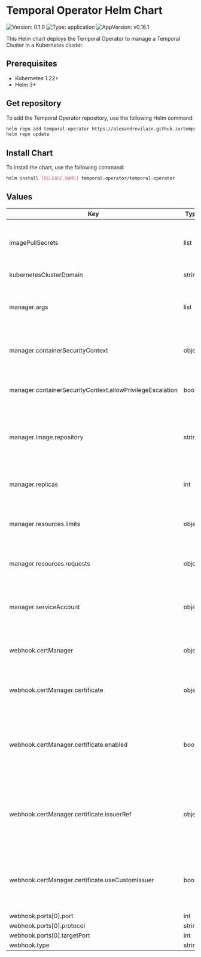 # Temporal Operator Helm Chart

![Version: 0.1.0](https://img.shields.io/badge/Version-0.1.0-informational?style=flat-square) ![Type: application](https://img.shields.io/badge/Type-application-informational?style=flat-square) ![AppVersion: v0.16.1](https://img.shields.io/badge/AppVersion-v0.16.1-informational?style=flat-square)

This Helm chart deploys the Temporal Operator to manage a Temporal Cluster in a Kubernetes cluster.

## Prerequisites

- Kubernetes 1.22+
- Helm 3+

## Get repository

To add the Temporal Operator repository, use the following Helm command:

```bash
helm repo add temporal-operator https://alexandrevilain.github.io/temporal-operator
helm repo update
```

## Install Chart

To install the chart, use the following command:

```bash
helm install [RELEASE_NAME] temporal-operator/temporal-operator
```

## Values

| Key | Type | Default | Description |
|-----|------|---------|-------------|
| imagePullSecrets | list | `[]` | Image pull secrets for accessing private image repositories. |
| kubernetesClusterDomain | string | `"cluster.local"` | Domain for the cluster. |
| manager.args | list | `["--leader-elect"]` | Arguments to be passed to the controller manager container. |
| manager.containerSecurityContext | object | `{"allowPrivilegeEscalation":false}` | Security context for the controller manager container. |
| manager.containerSecurityContext.allowPrivilegeEscalation | bool | `false` | Disallow privilege escalation for the container. |
| manager.image.repository | string | `"ghcr.io/alexandrevilain/temporal-operator"` | Docker image repository for the controller manager container. |
| manager.replicas | int | `1` | Number of controller manager replicas to deploy. |
| manager.resources.limits | object | `{"cpu":"500m","memory":"128Mi"}` | Resources limits for the controller manager container. |
| manager.resources.requests | object | `{"cpu":"10m","memory":"64Mi"}` | Resources requests for the controller manager container. |
| manager.serviceAccount | object | `{"annotations":{}}` | Service account settings for the controller manager container. |
| webhook.certManager | object | `{"certificate":{"enabled":true,"issuerRef":{},"useCustomIssuer":false}}` | Certificate manager settings for the webhook server. |
| webhook.certManager.certificate | object | `{"enabled":true,"issuerRef":{},"useCustomIssuer":false}` | Webhook certificate configuration using cert-manager.  |
| webhook.certManager.certificate.enabled | bool | `true` | Enabled defines if cert-manager should be used to manage the webhook certificate. |
| webhook.certManager.certificate.issuerRef | object | `{}` | Issuer references if you want to use custom issuer In other case will be used selfSigned issuer. |
| webhook.certManager.certificate.useCustomIssuer | bool | `false` | Defines if cert-manager should use self-signed issuer or custom issuer. |
| webhook.ports[0].port | int | `443` |  |
| webhook.ports[0].protocol | string | `"TCP"` |  |
| webhook.ports[0].targetPort | int | `9443` |  |
| webhook.type | string | `"ClusterIP"` |  |
